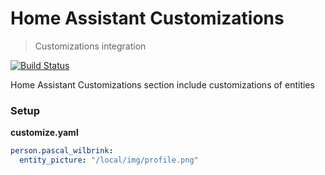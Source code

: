 # Home Assistant Customizations
> Customizations integration

[![Build Status](https://travis-ci.org/pascalwilbrink/ha-config.svg?branch=master)](https://travis-ci.org/pascalwilbrink/ha-config)

Home Assistant Customizations section include customizations of entities

### Setup

**customize.yaml**
```yaml
person.pascal_wilbrink:
  entity_picture: "/local/img/profile.png"
```


